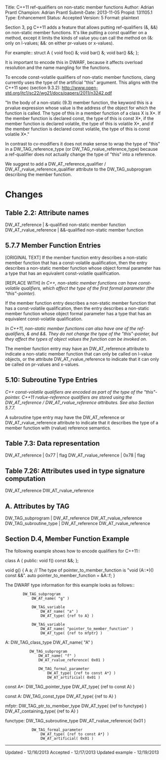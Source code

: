 Title:       C++11 ref-qualifiers on non-static member functions
Author:      Adrian Prantl
Champion:    Adrian Prantl
Submit-Date: 2013-11-05
Propid:      131105.1
Type:        Enhancement
Status:      Accepted
Version:     5
Format:      plaintext

Section 3, pg 
C++11 adds a feature that allows putting ref-qualifiers (&, &&) on
non-static member functions. It's like putting a const qualifier on a
method, except it limits the kinds of value you can call the method on
(&: only on l-values; &&: on either pr-values or x-values).

For example::
  struct A {
    void foo() &;
    void bar() &;
    void bar() &&;
  };

It is important to encode this in DWARF, because it affects overload
resolution and the name mangling for the functions.

To encode const-volatile qualifiers of non-static member functions,
clang currently uses the type of the artificial "this" argument. This
aligns with the C++11 spec (section 9.3.2):
http://www.open-std.org/jtc1/sc22/wg21/docs/papers/2011/n3242.pdf

  "In the body of a non-static (9.3) member function, the keyword this
   is a prvalue expression whose value is the address of the object
   for which the function is called. The type of this in a member
   function of a class X is X*. If the member function is declared
   const, the type of this is const X*, if the member function is
   declared volatile, the type of this is volatile X*, and if the
   member function is declared const volatile, the type of this is
   const volatile X*."

In contrast to cv-modifiers it does not make sense to wrap the type of
"this" in a DW_TAG_reference_type (or DW_TAG_rvalue_reference_type)
because a ref-qualifier does not actually change the type of "this"
into a reference.

We suggest to add a DW_AT_reference_qualifier /
DW_AT_rvalue_reference_qualifier attribute to the DW_TAG_subprogram
describing the member function.

Changes
=======

Table 2.2: Attribute names
--------------------------
DW_AT_reference        | &-qualified non-static member function
DW_AT_rvalue_reference | &&-qualified non-static member function


5.7.7 Member Function Entries
-----------------------------
[ORIGINAL TEXT]
If the member function entry describes a non-static member function
that has a const-volatile qualification, then the entry describes a
non-static member function whose object formal parameter has a type
that has an equivalent const-volatile qualification.

[REPLACE WITH]
*In C++, non-static member functions can have const-volatile
 qualifiers, which affect the type of the first formal parameter (the
 "this"-pointer).*

If the member function entry describes a non-static member function
that has a const-volatile qualification, then the entry describes a
non-static member function whose object formal parameter has a type
that has an equivalent const-volatile qualification.

*In C++11, non-static member functions can also have one of the
 ref-qualifiers, & and &&. They do not change the type of the
 "this"-pointer, but they affect the types of object values the
 function can be invoked on.*

The member function entry may have an DW_AT_reference attribute to
indicate a non-static member function that can only be called on
l-value objects, or the attribute DW_AT_rvalue_reference to indicate
that it can only be called on pr-values and x-values.

5.10: Subroutine Type Entries
-----------------------------
*C++ const-volatile qualifiers are encoded as part of the type of the
 "this"-pointer. C++11 rvalue-reference qualifiers are stored using
 the DW_AT_reference / DW_AT_rvalue_reference attributes. See also
 Section 5.7.7.*

A subroutine type entry may have the DW_AT_reference or
DW_AT_rvalue_reference attribute to indicate that it describes the
type of a member function with (rvalue) reference semantics.

Table 7.3: Data representation
------------------------------
DW_AT_reference        | 0x77 | flag
DW_AT_rvalue_reference | 0x78 | flag



Table 7.26: Attributes used in type signature computation
---------------------------------------------------------
DW_AT_reference
DW_AT_rvalue_reference



A. Attributes by TAG
---------------------
DW_TAG_subprogram      | DW_AT_reference
                         DW_AT_rvalue_reference
DW_TAG_subroutine_type | DW_AT_reference
                         DW_AT_rvalue_reference


Section D.4, Member Function Example
-----------------------------------

The following example shows how to encode qualifiers for C++11::
   
  class A {
  public:
    void f() const &&;
  };
   
  void g() {
    A a;
    // The type of pointer_to_member_function is "void (A::*)() const &&".
    auto pointer_to_member_function = &A::f;
  }

The DWARF type information for this example looks as follows::

            DW_TAG_subprogram
                DW_AT_name( "g" )
               
                DW_TAG_variable
                    DW_AT_name( "a" )
                    DW_AT_type( {ref to A} )
             
                DW_TAG_variable
                    DW_AT_name( "pointer_to_member_function" )
                    DW_AT_type( {ref to mfptr} )
              
  A:        DW_TAG_class_type
               DW_AT_name( "A" )
              
               DW_TAG_subprogram
                   DW_AT_name( "f" )
                   DW_AT_rvalue_reference( 0x01 )
              
                   DW_TAG_formal_parameter
                       DW_AT_type( {ref to const A*} )
                       DW_AT_artificial( 0x01 )
             
  const A*: DW_TAG_pointer_type
                DW_AT_type( {ref to const A} )
   
  const A:  DW_TAG_const_type
                DW_AT_type( {ref to A} )
   
  mfptr:    DW_TAG_ptr_to_member_type
                DW_AT_type( {ref to functype} )
                DW_AT_containing_type( {ref to A} )
   
  functype: DW_TAG_subroutine_type
                DW_AT_rvalue_reference( 0x01 )
   
                DW_TAG_formal_parameter
                    DW_AT_type( {ref to const A*} )
                    DW_AT_artificial( 0x01 )


---
Updated - 12/16/2013
Accepted - 12/17/2013
Updated example - 12/19/2013
